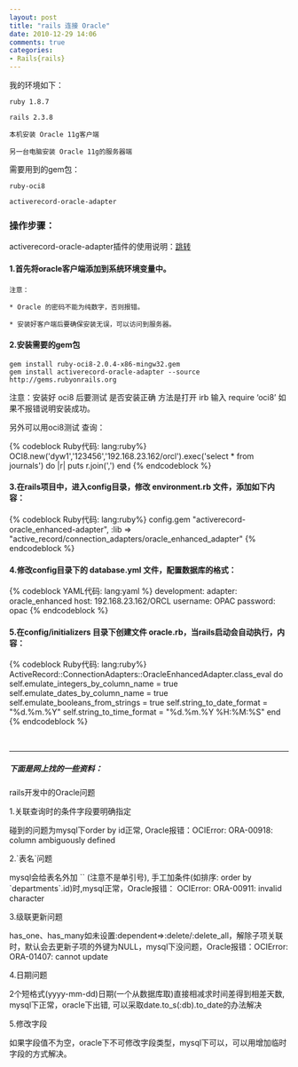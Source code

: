 ```yaml
---
layout: post
title: "rails 连接 Oracle"
date: 2010-12-29 14:06
comments: true
categories:
- Rails{rails}
---
```



我的环境如下：

    ruby 1.8.7

    rails 2.3.8 

    本机安装 Oracle 11g客户端

    另一台电脑安装 Oracle 11g的服务器端


需要用到的gem包：

    ruby-oci8

    activerecord-oracle-adapter

### 操作步骤：

 activerecord-oracle-adapter插件的使用说明：[跳转](http://github.com/rsim/oracle-enhanced/wiki/Usage)


#### 1.首先将oracle客户端添加到系统环境变量中。

    注意：

    * Oracle 的密码不能为纯数字，否则报错。

    * 安装好客户端后要确保安装无误，可以访问到服务器。

#### 2.安装需要的gem包

```
gem install ruby-oci8-2.0.4-x86-mingw32.gem
gem install activerecord-oracle-adapter --source http://gems.rubyonrails.org
```

注意：安装好 oci8 后要测试 是否安装正确 方法是打开 irb 输入 require ‘oci8’ 如果不报错说明安装成功。

另外可以用oci8测试 查询：

{% codeblock Ruby代码: lang:ruby%}
OCI8.new('dyw1','123456','192.168.23.162/orcl').exec('select * from journals') do |r|
  puts r.join(',') 
end
{% endcodeblock %}

<!-- more -->

#### 3.在rails项目中，进入config目录，修改 environment.rb 文件，添加如下内容：

{% codeblock Ruby代码: lang:ruby%}
config.gem "activerecord-oracle_enhanced-adapter", :lib => "active_record/connection_adapters/oracle_enhanced_adapter"
{% endcodeblock %}

#### 4.修改config目录下的 database.yml 文件，配置数据库的格式：

{% codeblock YAML代码: lang:yaml %}
development:
  adapter: oracle_enhanced
  host: 192.168.23.162/ORCL
  username: OPAC
  password: opac
{% endcodeblock %}


#### 5.在config/initializers 目录下创建文件 oracle.rb，当rails启动会自动执行，内容：


{% codeblock Ruby代码: lang:ruby%}
ActiveRecord::ConnectionAdapters::OracleEnhancedAdapter.class_eval do
  self.emulate_integers_by_column_name = true
  self.emulate_dates_by_column_name = true
  self.emulate_booleans_from_strings = true
  self.string_to_date_format = "%d.%m.%Y"
  self.string_to_time_format = "%d.%m.%Y %H:%M:%S"
end
{% endcodeblock %}

<br>

------------------------------------------------------------------------------

##### 下面是网上找的一些资料：

rails开发中的Oracle问题

1.关联查询时的条件字段要明确指定

碰到的问题为mysql下order by id正常, Oracle报错：OCIError: ORA-00918: column ambiguously defined

2.\`表名\`问题

mysql会给表名外加 \`\` (注意不是单引号), 手工加条件(如排序: order by \`departments\`.id)时,mysql正常，Oracle报错： OCIError: ORA-00911: invalid character

3.级联更新问题

has_one、has_many如未设置:dependent=>:delete/:delete_all，解除子项关联时，默认会去更新子项的外键为NULL，mysql下没问题，Oracle报错：OCIError: ORA-01407: cannot update

4.日期问题

2个短格式(yyyy-mm-dd)日期(一个从数据库取)直接相减求时间差得到相差天数, mysql下正常，oracle下出错, 可以采取date.to_s(:db).to_date的办法解决

5.修改字段

如果字段值不为空，oracle下不可修改字段类型，mysql下可以，可以用增加临时字段的方式解决。
